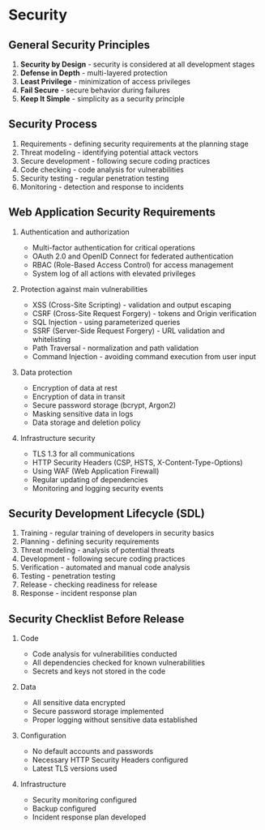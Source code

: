 # Security

## General Security Principles

1. **Security by Design** - security is considered at all development stages
2. **Defense in Depth** - multi-layered protection
3. **Least Privilege** - minimization of access privileges
4. **Fail Secure** - secure behavior during failures
5. **Keep It Simple** - simplicity as a security principle

## Security Process

1. Requirements - defining security requirements at the planning stage
2. Threat modeling - identifying potential attack vectors
3. Secure development - following secure coding practices
4. Code checking - code analysis for vulnerabilities
5. Security testing - regular penetration testing
6. Monitoring - detection and response to incidents

## Web Application Security Requirements

1. Authentication and authorization

   - Multi-factor authentication for critical operations
   - OAuth 2.0 and OpenID Connect for federated authentication
   - RBAC (Role-Based Access Control) for access management
   - System log of all actions with elevated privileges

2. Protection against main vulnerabilities

   - XSS (Cross-Site Scripting) - validation and output escaping
   - CSRF (Cross-Site Request Forgery) - tokens and Origin verification
   - SQL Injection - using parameterized queries
   - SSRF (Server-Side Request Forgery) - URL validation and whitelisting
   - Path Traversal - normalization and path validation
   - Command Injection - avoiding command execution from user input

3. Data protection

   - Encryption of data at rest
   - Encryption of data in transit
   - Secure password storage (bcrypt, Argon2)
   - Masking sensitive data in logs
   - Data storage and deletion policy

4. Infrastructure security
   - TLS 1.3 for all communications
   - HTTP Security Headers (CSP, HSTS, X-Content-Type-Options)
   - Using WAF (Web Application Firewall)
   - Regular updating of dependencies
   - Monitoring and logging security events

## Security Development Lifecycle (SDL)

1. Training - regular training of developers in security basics
2. Planning - defining security requirements
3. Threat modeling - analysis of potential threats
4. Development - following secure coding practices
5. Verification - automated and manual code analysis
6. Testing - penetration testing
7. Release - checking readiness for release
8. Response - incident response plan

## Security Checklist Before Release

1. Code

   - Code analysis for vulnerabilities conducted
   - All dependencies checked for known vulnerabilities
   - Secrets and keys not stored in the code

2. Data

   - All sensitive data encrypted
   - Secure password storage implemented
   - Proper logging without sensitive data established

3. Configuration

   - No default accounts and passwords
   - Necessary HTTP Security Headers configured
   - Latest TLS versions used

4. Infrastructure
   - Security monitoring configured
   - Backup configured
   - Incident response plan developed
